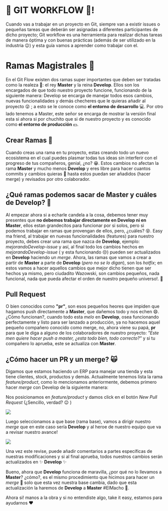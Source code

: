 # :hear_no_evil: GIT WORKFLOW :hear_no_evil:!

Cuando vas a trabajar en un proyecto en Git, siempre van a existir issues o pequeñas tareas que deberán ser asignadas a diferentes participantes de dicho proyecto; Git workflow es una herramienta para realizar dichas tareas de manera óptima y con buenas prácticas (además de ser utilizado en la industria :wink:)  y esta guía vamos a aprender como trabajar con el. 


# Ramas Magistrales :crown:

En el Git Flow existen dos ramas super importantes que deben ser tratadas como la realeza :crown::  el rey **Master** y la reina  **Develop**. Ellos son los encargados de que todo nuestro proyecto funcione, funcionando de la siguiente manera: Develop se encarga de manejar todos esos cambios, nuevas funcionalidades y demás checheres que le quieras añadir al proyecto :stuck_out_tongue_winking_eye: ; a esto se le conoce como **el entorno de desarrollo** :computer:. Por otro lado tenemos a  Master, este señor se encarga de mostrar la versión final esta si ahora si por chuchito que si de nuestro proyecto y es conocido como **el entorno de producción** :dollar:. 

## Crear Ramas :deciduous_tree:

Cuando creas una rama en tu proyecto, estas creando todo un nuevo ecosistema en el cual puedes plasmar todas tus ideas sin interferir con el progreso de tus compañeros, genial, ¿no? :grin:. Estos cambios no afectan la rama **Master**  y mucho menos **Develop** y eres libre  para hacer cuantos commits y cambios quieras :metal: hasta estos puedan ser añadidos (hacer merge) y revisados por otro colaborador.

## ¿Qué ramas podemos sacar de Master y cuáles de Develop? :raising_hand:

Al empezar ahora si a echarle candela a la cosa, debemos tener muy presentes que **no debemos trabajar directamente en Develop ni en Master**, ellos estan grandecitos para funcionar por si solos, pero si podemos trabajar en ramas que provengan de ellos, pero, ¿cuáles? :dizzy_face:. Easy ma friend, al trabajar en nuevas funcionalidades (features) para nuestro proyecto, debes crear una rama que nazca de **Develop**, ejemplo: *mejorandoDevelop-issue* y así, al final todo los cambios hechos en *mejorandoDevelop-issue* ( y esta funcionando :unamused:)  pueden ser actualizados en **Develop** haciendo un *merge*. Ahora, las ramas que vamos a crear a partir de **Master** a parte de **Develop** (*pero no se lo digan*), son los *hotfix*; en estos vamos a hacer aquellos cambios que mejor dicho tienen que ser hechos ya mismo, pero ciudadito Wazowski, son cambios pequeños, nada funcional, nada que pueda afectar el orden de nuestro pequeño universo!. :eyes:

## Pull Request

O bien conocidos como **"pr"**, son esos pequeños heores  que impiden que hagamos push directamente a **Master**, que dañemos todo y nos echen :smile:. ¿Cómo funcionan?, cuando todo esta *melo* en **Develop**, osea funcionando perfectamente y listo para ser lanzado a producción, ya no hacemos aquel pequeño compañero conocido como merge, no, ahora viene su papá, **pr** para que le diga a alguno de los colaboradores de nuestro proyecto: *"Este men quiere hacer push a master, ¿esta todo bien, todo correcto?"* y si tu compañero lo aprueba, este se actualiza con **Master**.

## ¿Cómo hacer un PR y un merge? :scream_cat:

Digamos que estamos haciendo un ERP para manejar una tienda y esta tiene clientes, stock, productos y demás. Actualmente tenemos lista la rama *feature/product*, como lo mencionamos anteriormente, debemos primero hacer *merge* con Develop de la siguiente manera:

Nos posicionamos en *feature/product* y damos click en el botón *New Pull Request* (¿Sencillo, verdad? :wink: )

![](https://lh3.google.com/u/0/d/1so-w9smdx5d2Z9YGHi9WlbZQMWMMGiHh=w1366-h657-iv1)

Luego seleccionamos a que base (rama base), vamos a dirigir nuestro *merge* que en este caso sería **Develop** y al heroe de nuestro equipo que va a revisar nuestro avance!

![](https://lh3.google.com/u/0/d/1AFSczYScayhNNi9jCOO7pSMvdMj6YN6r=w1366-h657-iv1)

Una vez este revise, puede añadir comentarios a partes específicas de nuestras modificaciones y si al final aprueba, todos nuestros cambios serán actualizados en :sparkles: **Develop** :sparkles:

Bueno, ahora que **Develop** funciona de maravilla, ¿por qué no lo llevamos a **Master**? ¿cómo?, es el mismo procedimiento que hicimos para hacer un *merge*  :nail_care: solo que esta vez nuestra base cambia, dado que esta actualización la haremos de **Develop** a **Master**  #ElMacho :information_desk_person:.

Ahora si! manos a la obra y si no entendiste algo, take it easy, estamos para ayudarnos :heart: